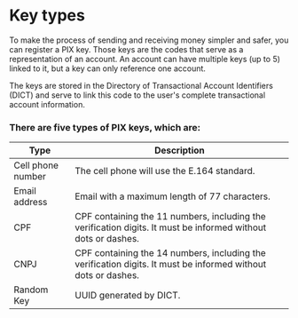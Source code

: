 # Key types

To make the process of sending and receiving money simpler and safer, you can register a PIX key. Those keys are the codes that serve as a representation of an account. An account can have multiple keys (up to 5) linked to it, but a key can only reference one account.

The keys are stored in the Directory of Transactional Account Identifiers (DICT) and serve to link this code to the user's complete transactional account information.

### There are five types of PIX keys, which are:

Type | Description
-------- | -----
Cell phone number | The cell phone will use the E.164 standard.
Email address | Email with a maximum length of 77 characters.
CPF | CPF containing the 11 numbers, including the verification digits. It must be informed without dots or dashes.
CNPJ | CPF containing the 14 numbers, including the verification digits. It must be informed without dots or dashes.
Random Key | UUID generated by DICT.
